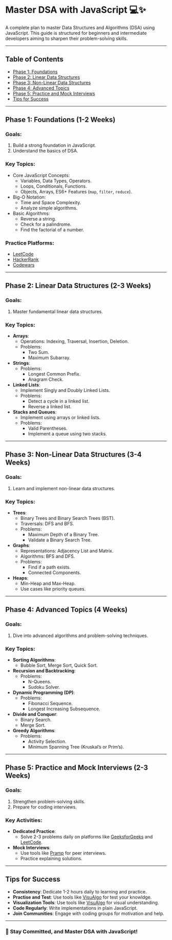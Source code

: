 # Master DSA with JavaScript 💻✨

A complete plan to master Data Structures and Algorithms (DSA) using JavaScript. This guide is structured for beginners and intermediate developers aiming to sharpen their problem-solving skills.

---

## **Table of Contents**
- [Phase 1: Foundations](#phase-1-foundations-1-2-weeks)
- [Phase 2: Linear Data Structures](#phase-2-linear-data-structures-2-3-weeks)
- [Phase 3: Non-Linear Data Structures](#phase-3-non-linear-data-structures-3-4-weeks)
- [Phase 4: Advanced Topics](#phase-4-advanced-topics-4-weeks)
- [Phase 5: Practice and Mock Interviews](#phase-5-practice-and-mock-interviews-2-3-weeks)
- [Tips for Success](#tips-for-success)

---

## **Phase 1: Foundations (1-2 Weeks)**

### **Goals**:
1. Build a strong foundation in JavaScript.
2. Understand the basics of DSA.

### **Key Topics**:
- Core JavaScript Concepts:
  - Variables, Data Types, Operators.
  - Loops, Conditionals, Functions.
  - Objects, Arrays, ES6+ Features (`map`, `filter`, `reduce`).
- Big-O Notation:
  - Time and Space Complexity.
  - Analyze simple algorithms.
- Basic Algorithms:
  - Reverse a string.
  - Check for a palindrome.
  - Find the factorial of a number.

### **Practice Platforms**:
- [LeetCode](https://leetcode.com)
- [HackerRank](https://www.hackerrank.com)
- [Codewars](https://www.codewars.com)

---

## **Phase 2: Linear Data Structures (2-3 Weeks)**

### **Goals**:
1. Master fundamental linear data structures.

### **Key Topics**:
- **Arrays**:
  - Operations: Indexing, Traversal, Insertion, Deletion.
  - Problems:
    - Two Sum.
    - Maximum Subarray.
- **Strings**:
  - Problems:
    - Longest Common Prefix.
    - Anagram Check.
- **Linked Lists**:
  - Implement Singly and Doubly Linked Lists.
  - Problems:
    - Detect a cycle in a linked list.
    - Reverse a linked list.
- **Stacks and Queues**:
  - Implement using arrays or linked lists.
  - Problems:
    - Valid Parentheses.
    - Implement a queue using two stacks.

---

## **Phase 3: Non-Linear Data Structures (3-4 Weeks)**

### **Goals**:
1. Learn and implement non-linear data structures.

### **Key Topics**:
- **Trees**:
  - Binary Trees and Binary Search Trees (BST).
  - Traversals: DFS and BFS.
  - Problems:
    - Maximum Depth of a Binary Tree.
    - Validate a Binary Search Tree.
- **Graphs**:
  - Representations: Adjacency List and Matrix.
  - Algorithms: BFS and DFS.
  - Problems:
    - Find if a path exists.
    - Connected Components.
- **Heaps**:
  - Min-Heap and Max-Heap.
  - Use cases like priority queues.

---

## **Phase 4: Advanced Topics (4 Weeks)**

### **Goals**:
1. Dive into advanced algorithms and problem-solving techniques.

### **Key Topics**:
- **Sorting Algorithms**:
  - Bubble Sort, Merge Sort, Quick Sort.
- **Recursion and Backtracking**:
  - Problems:
    - N-Queens.
    - Sudoku Solver.
- **Dynamic Programming (DP)**:
  - Problems:
    - Fibonacci Sequence.
    - Longest Increasing Subsequence.
- **Divide and Conquer**:
  - Binary Search.
  - Merge Sort.
- **Greedy Algorithms**:
  - Problems:
    - Activity Selection.
    - Minimum Spanning Tree (Kruskal’s or Prim’s).

---

## **Phase 5: Practice and Mock Interviews (2-3 Weeks)**

### **Goals**:
1. Strengthen problem-solving skills.
2. Prepare for coding interviews.

### **Key Activities**:
- **Dedicated Practice**:
  - Solve 2-3 problems daily on platforms like [GeeksforGeeks](https://www.geeksforgeeks.org) and [LeetCode](https://leetcode.com).
- **Mock Interviews**:
  - Use tools like [Pramp](https://www.pramp.com) for peer interviews.
  - Practice explaining solutions.

---

## **Tips for Success**
- **Consistency**: Dedicate 1-2 hours daily to learning and practice.
- **Practise and Test**: Use tools like [VisuAlgo](https://www.freecodecamp.org/learn/javascript-algorithms-and-data-structures/) for test your knowldge.
- **Visualization Tools**: Use tools like [VisuAlgo](https://visualgo.net) for visual understanding.
- **Code Regularly**: Write implementations in plain JavaScript.
- **Join Communities**: Engage with coding groups for motivation and help.

---

### 🎯 **Stay Committed, and Master DSA with JavaScript!**
